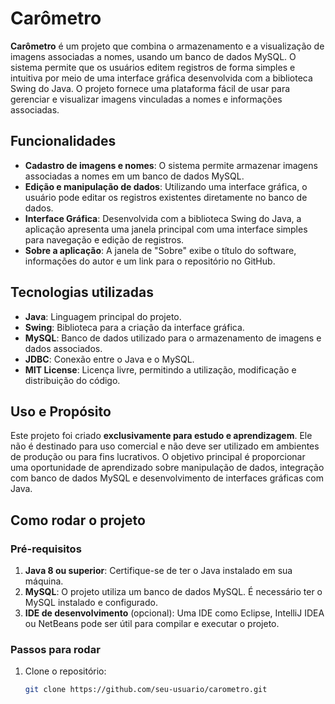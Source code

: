 # Carômetro

**Carômetro** é um projeto que combina o armazenamento e a visualização de imagens associadas a nomes, usando um banco de dados MySQL. O sistema permite que os usuários editem registros de forma simples e intuitiva por meio de uma interface gráfica desenvolvida com a biblioteca Swing do Java. O projeto fornece uma plataforma fácil de usar para gerenciar e visualizar imagens vinculadas a nomes e informações associadas.

## Funcionalidades

- **Cadastro de imagens e nomes**: O sistema permite armazenar imagens associadas a nomes em um banco de dados MySQL.
- **Edição e manipulação de dados**: Utilizando uma interface gráfica, o usuário pode editar os registros existentes diretamente no banco de dados.
- **Interface Gráfica**: Desenvolvida com a biblioteca Swing do Java, a aplicação apresenta uma janela principal com uma interface simples para navegação e edição de registros.
- **Sobre a aplicação**: A janela de "Sobre" exibe o título do software, informações do autor e um link para o repositório no GitHub.

## Tecnologias utilizadas

- **Java**: Linguagem principal do projeto.
- **Swing**: Biblioteca para a criação da interface gráfica.
- **MySQL**: Banco de dados utilizado para o armazenamento de imagens e dados associados.
- **JDBC**: Conexão entre o Java e o MySQL.
- **MIT License**: Licença livre, permitindo a utilização, modificação e distribuição do código.

## Uso e Propósito

Este projeto foi criado **exclusivamente para estudo e aprendizagem**. Ele não é destinado para uso comercial e não deve ser utilizado em ambientes de produção ou para fins lucrativos. O objetivo principal é proporcionar uma oportunidade de aprendizado sobre manipulação de dados, integração com banco de dados MySQL e desenvolvimento de interfaces gráficas com Java.

## Como rodar o projeto

### Pré-requisitos

1. **Java 8 ou superior**: Certifique-se de ter o Java instalado em sua máquina.
2. **MySQL**: O projeto utiliza um banco de dados MySQL. É necessário ter o MySQL instalado e configurado.
3. **IDE de desenvolvimento** (opcional): Uma IDE como Eclipse, IntelliJ IDEA ou NetBeans pode ser útil para compilar e executar o projeto.



### Passos para rodar

1. Clone o repositório:
   ```bash
   git clone https://github.com/seu-usuario/carometro.git
